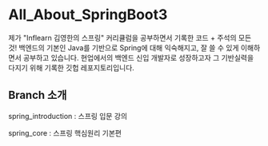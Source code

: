 # All_About_SpringBoot3
제가 "Inflearn 김영한의 스프링" 커리큘럼을 공부하면서 기록한 코드 + 주석의 모든 것! 
백엔드의 기본인 Java를 기반으로 Spring에 대해 익숙해지고, 잘 쓸 수 있게 이해하면서 공부하고 있습니다. 
현업에서의 백엔드 신입 개발자로 성장하고자 그 기반실력을 다지기 위해 기록한 깃헙 레포지토리입니다. 

## Branch 소개 

spring_introduction : 스프링 입문 강의

spring_core : 스프링 핵심원리 기본편 
